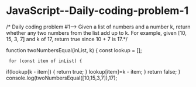 # JavaScript--Daily-coding-problem-1
/* Daily coding problem #1-->
Given a list of numbers and a 
number k, return whether any 
two numbers from the list add up to k.
For example, given [10, 15, 3, 7] and
 k of 17, return true since 10 + 7 is 17.*/

function twoNumbersEqual(inList, k) {
const lookup = [];

     for (const item of inList) {
if(lookup[k - item]) {
return true;
}
lookup[item]=k - item;
}
return false;
}
console.log(twoNumbersEqual([10,15,3,7]),17);
